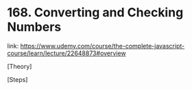 # 168. Converting and Checking Numbers

link: https://www.udemy.com/course/the-complete-javascript-course/learn/lecture/22648873#overview


[Theory]




[Steps]





